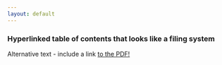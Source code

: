 ```yaml
---
layout: default
---
```


### Hyperlinked table of contents that looks like a filing system


<object data="images/tikz_hlink.pdf" type="application/pdf" width="800" height="900">
  <p>Alternative text - include a link <a href="images/tikz_hlink.pdf">to the PDF!</a></p>
</object>
